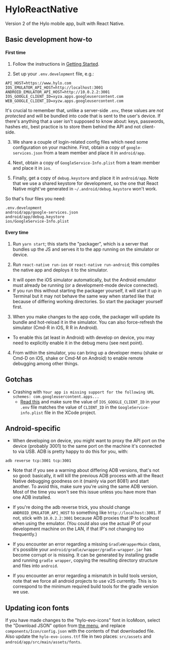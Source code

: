# HyloReactNative
Version 2 of the Hylo mobile app, built with React Native.

## Basic development how-to

#### First time

1. Follow the instructions in [Getting Started](https://facebook.github.io/react-native/docs/getting-started.html).

2. Set up your `.env.development` file, e.g.:

```
API_HOST=https://www.hylo.com
IOS_EMULATOR_API_HOST=http://localhost:3001
ANDROID_EMULATOR_API_HOST=http://10.0.2.2:3001
IOS_GOOGLE_CLIENT_ID=xyza.apps.googleusercontent.com
WEB_GOOGLE_CLIENT_ID=xyzw.apps.googleusercontent.com
```

It's crucial to remember that, unlike a server-side `.env`, these values are _not protected_ and will be bundled into code that is sent to the user's device. If there's anything that a user isn't supposed to know about: keys, passwords, hashes etc, best practice is to store them behind the API and not client-side.

3. We share a couple of login-related config files which need some configuration on your machine. First, obtain a copy of `google-services.json` from a team member and place it in `android/app`.

4. Next, obtain a copy of `GoogleService-Info.plist` from a team member and place it in `ios`.

5. Finally, get a copy of `debug.keystore` and place it in `android/app`. Note that we use a shared keystore for development, so the one that React Native might've generated in `~/.android/debug.keystore` won't work.

So that's four files you need:

```
.env.development
android/app/google-services.json
android/app/debug.keystore
ios/GoogleService-Info.plist
```


#### Every time

1. Run `yarn start`; this starts the "packager", which is a server that bundles up the JS and serves it to the app running on the simulator or device.

2. Run `react-native run-ios` or `react-native run-android`; this compiles the native app and deploys it to the simulator.
  - It will open the iOS simulator automatically, but the Android emulator must already be running (or a development-mode device connected).
  - If you run this without starting the packager yourself, it will start it up in Terminal but it may not behave the same way when started like that because of differing working directories. So start the packager yourself first.

3. When you make changes to the app code, the packager will update its bundle and hot-reload it in the simulator. You can also force-refresh the simulator (Cmd-R in iOS, R R in Android).
  - To enable this (at least in Android) with develop on device, you may need to explicitly enable it in the debug menu (see next point).

4. From within the simulator, you can bring up a developer menu (shake or Cmd-D on iOS, shake or Cmd-M on Android) to enable remote debugging among other things.


## Gotchas

- Crashing with `Your app is missing support for the following URL schemes: com.googleusercontent.apps...`
  - [Read this](https://developers.google.com/identity/sign-in/ios/start-integrating#add_a_url_scheme_to_your_project) and make sure the value of `IOS_GOOGLE_CLIENT_ID` in your `.env` file matches the value of `CLIENT_ID` in the `GoogleService-info.plist` file in the XCode project.


## Android-specific

  - When developing on device, you might want to proxy the API port on the device (probably 3001) to the same port on the machine it's connected to via USB. ADB is pretty happy to do this for you, with:

  ```
  adb reverse tcp:3001 tcp:3001
  ```

  - Note that if you see a warning about differing ADB versions, that's not so good: basically, it will kill the previous ADB process with all the React Native debugging goodness on it (mainly via port 8081) and start another. To avoid this, make sure you're using the same ADB version. Most of the time you won't see this issue unless you have more than one ADB installed.

  - If you're doing the adb reverse trick, you should change `ANDROID_EMULATOR_API_HOST` to something like `http://localhost:3001`. If not, stick with `10.0.2.2:3001` because ADB proxies that IP to localhost when using the emulator. (You could also use the actual IP of your development machine on the LAN, if that IP's not changing too frequently.)

  - If you encounter an error regarding a missing `GradleWrapperMain` class, it's possible your `android/gradle/wrapper/gradle-wrapper.jar` has become corrupt or is missing. It can be generated by installing gradle and running `gradle wrapper`, copying the resulting directory structure and files into `android`.

  - If you encounter an error regarding a mismatch in build tools version, note that we force all android projects to use v25 currently. This is to correspond to the minimum required build tools for the gradle version we use.

## Updating icon fonts

If you have made changes to the "hylo-evo-icons" font in IcoMoon, select the "Download JSON" option from [the menu](https://www.dropbox.com/s/jv5itcspwfhg0uk/icomoon-menu.png?dl=0), and replace `components/Icon/config.json` with the contents of that downloaded file. Also update the `hylo-evo-icons.ttf` file in two places: `src/assets` and `android/app/src/main/assets/fonts`.
